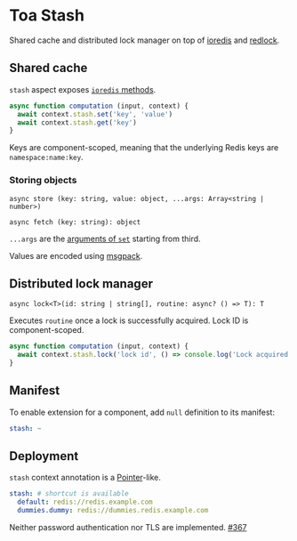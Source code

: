 # Toa Stash

Shared cache and distributed lock manager on top of [ioredis](https://github.com/redis/ioredis)
and [redlock](https://github.com/mike-marcacci/node-redlock).

## Shared cache

`stash` aspect exposes [`ioredis` methods](https://redis.github.io/ioredis/classes/Cluster.html).

```javascript
async function computation (input, context) {
  await context.stash.set('key', 'value')
  await context.stash.get('key')
}
```

Keys are component-scoped, meaning that the underlying Redis keys are `namespace:name:key`.

### Storing objects

`async store (key: string, value: object, ...args: Array<string | number>)`

`async fetch (key: string): object`

`...args` are the [arguments of `set`](https://redis.github.io/ioredis/classes/Cluster.html#set)
starting from third.

Values are encoded using [msgpack](https://msgpack.org).

## Distributed lock manager

`async lock<T>(id: string | string[], routine: async? () => T): T`

Executes `routine` once a lock is successfully acquired. Lock ID is component-scoped.

```javascript
async function computation (input, context) {
  await context.stash.lock('lock id', () => console.log('Lock acquired'))
}
```

## Manifest

To enable extension for a component, add `null` definition to its manifest:

```yaml
stash: ~
```

## Deployment

`stash` context annotation is a [Pointer](/libraries/pointer)-like.

```yaml
stash: # shortcut is available
  default: redis://redis.example.com
  dummies.dummy: redis://dummies.redis.example.com
```

Neither password authentication nor TLS are implemented.
[#367](https://github.com/toa-io/toa/issues/367)
